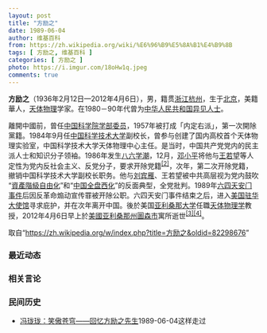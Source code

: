 ```yaml
---
layout: post
title: "方励之"
date: 1989-06-04
author: 维基百科
from: https://zh.wikipedia.org/wiki/%E6%96%B9%E5%8A%B1%E4%B9%8B
tags: [ 方励之, 维基百科 ]
categories: [ 方励之 ]
photo: https://i.imgur.com/18oHw1q.jpeg
comments: true
---
```

<div class="mw-content-ltr mw-parser-output" lang="zh" dir="ltr"><div id="noteTA-8b2ffd76" class="noteTA"><div class="noteTA-group"><div data-noteta-group-source="module" data-noteta-group="地名"></div><div data-noteta-group-source="module" data-noteta-group="USState"></div></div></div>

<p><b>方励之</b>（1936年2月12日—2012年4月6日），男，籍贯<a href="/wiki/%E6%B5%99%E6%B1%9F" class="mw-redirect" title="浙江">浙江</a><a href="/wiki/%E6%9D%AD%E5%B7%9E" class="mw-redirect" title="杭州">杭州</a>，生于<a href="/wiki/%E5%8C%97%E4%BA%AC" class="mw-redirect" title="北京">北京</a>，美籍華人，<a href="/wiki/%E5%A4%A9%E4%BD%93%E7%89%A9%E7%90%86" class="mw-redirect" title="天体物理">天体物理</a>学家。在1980－90年代曾为<a href="/wiki/%E4%B8%AD%E5%8D%8E%E4%BA%BA%E6%B0%91%E5%85%B1%E5%92%8C%E5%9B%BD" title="中华人民共和国">中华人民共和国</a><a href="/wiki/%E6%8C%81%E4%B8%8D%E5%90%8C%E6%94%BF%E8%A7%81%E8%80%85" title="持不同政见者">异见人士</a>。
</p><p>離開中國前，曾任<a href="/wiki/%E4%B8%AD%E5%9B%BD%E7%A7%91%E5%AD%A6%E9%99%A2" title="中国科学院">中国科学院</a><a href="/wiki/%E4%B8%AD%E5%9B%BD%E7%A7%91%E5%AD%A6%E9%99%A2%E9%99%A2%E5%A3%AB" title="中国科学院院士">学部委员</a>，1957年被打成「内定右派」，第一次開除黨籍。1984年9月任<a href="/wiki/%E4%B8%AD%E5%9B%BD%E7%A7%91%E5%AD%A6%E6%8A%80%E6%9C%AF%E5%A4%A7%E5%AD%A6" title="中国科学技术大学">中国科学技术大学</a>副校长，曾参与创建了国内高校首个天体物理实验室，中国科学技术大学天体物理中心主任。是当时，中国共产党党内的民主派人士和知识分子领袖。1986年发生<a href="/wiki/%E5%85%AB%E5%85%AD%E5%AD%A6%E6%BD%AE" title="八六学潮">八六学潮</a>，12月，<a href="/wiki/%E9%82%93%E5%B0%8F%E5%B9%B3" title="邓小平">邓小平</a>将他与<a href="/wiki/%E7%8E%8B%E8%8B%A5%E6%9C%9B" title="王若望">王若望</a>等人定性为党内反社会主义、反党分子，要求开除党籍<sup id="cite_ref-2" class="reference"><a href="#cite_note-2">[2]</a></sup>，次年，第二次开除党籍，撤销中国科学技术大学副校长职务。他与<a href="/wiki/%E5%88%98%E5%AE%BE%E9%9B%81" title="刘宾雁">刘宾雁</a>、王若望被中共高层视为党内鼓吹“<a href="/wiki/%E8%B3%87%E7%94%A2%E9%9A%8E%E7%B4%9A%E8%87%AA%E7%94%B1%E5%8C%96" title="資產階級自由化">資產階級自由化</a>”和“<a href="/wiki/%E5%85%A8%E7%9B%A4%E8%A5%BF%E5%8C%96#1980年代的全盘西化" title="全盤西化">中国全盘西化</a>”的反面典型，全党批判。1989年<a href="/wiki/%E5%85%AD%E5%9B%9B%E5%A4%A9%E5%AE%89%E9%97%A8%E4%BA%8B%E4%BB%B6" class="mw-redirect" title="六四天安门事件">六四天安门事件</a>后因反革命煽动宣传罪被开除公职。六四天安门事件结束之后，进入<a href="/wiki/%E7%BE%8E%E5%9B%BD%E9%A9%BB%E5%8D%8E%E5%A4%A7%E4%BD%BF%E9%A6%86" title="美国驻华大使馆">美国驻华大使馆</a>寻求庇护，并在次年离开中国。後於美国<a href="/wiki/%E4%BA%9A%E5%88%A9%E6%A1%91%E9%82%A3%E5%A4%A7%E5%AD%A6" title="亚利桑那大学">亚利桑那大学</a>任職<a href="/wiki/%E5%A4%A9%E4%BD%93%E7%89%A9%E7%90%86%E5%AD%A6" title="天体物理学">天体物理学</a>教授，2012年4月6日早上於<a href="/wiki/%E7%BE%8E%E5%9C%8B" class="mw-redirect" title="美國">美國</a><a href="/wiki/%E4%BA%9A%E5%88%A9%E6%A1%91%E9%82%A3%E5%B7%9E" class="mw-redirect" title="亚利桑那州">亚利桑那州</a><a href="/wiki/%E5%9B%BE%E6%A3%AE_(%E4%BA%9A%E5%88%A9%E6%A1%91%E9%82%A3%E5%B7%9E)" title="图森 (亚利桑那州)">圖森市</a>寓所逝世<sup id="cite_ref-3" class="reference"><a href="#cite_note-3">[3]</a></sup><sup id="cite_ref-4" class="reference"><a href="#cite_note-4">[4]</a></sup>。
</p>
<meta property="mw:PageProp/toc">
</div><!--esi <esi:include src="/esitest-fa8a495983347898/content" /> --><noscript><img src="https://login.wikimedia.org/wiki/Special:CentralAutoLogin/start?type=1x1" alt="" width="1" height="1" style="border: none; position: absolute;"></noscript>
<div class="printfooter" data-nosnippet="">取自“<a dir="ltr" href="https://zh.wikipedia.org/w/index.php?title=方励之&amp;oldid=82298676">https://zh.wikipedia.org/w/index.php?title=方励之&amp;oldid=82298676</a>”</div><div id="recent-news"><h3>最近动态</h3><ul></ul></div><div id="open-opinion"><h3>相关言论</h3><ul></ul></div><div id="mjls-record"><h3>民间历史</h3><ul><li><a href="https://nodebe4.github.io/mjlsh/1989-06-04/%E5%86%AF%E7%8F%91%E7%8F%91-%E7%AC%91%E5%82%B2%E8%8B%8D%E7%A9%B9-%E5%9B%9E%E5%BF%86%E6%96%B9%E5%8A%B1%E4%B9%8B%E5%85%88%E7%94%9F/" title="冯珑珑">冯珑珑：笑傲苍穹——回忆方励之先生</a><time>1989-06-04</time><a class="tag">这样走过</a></li>
</ul></div>